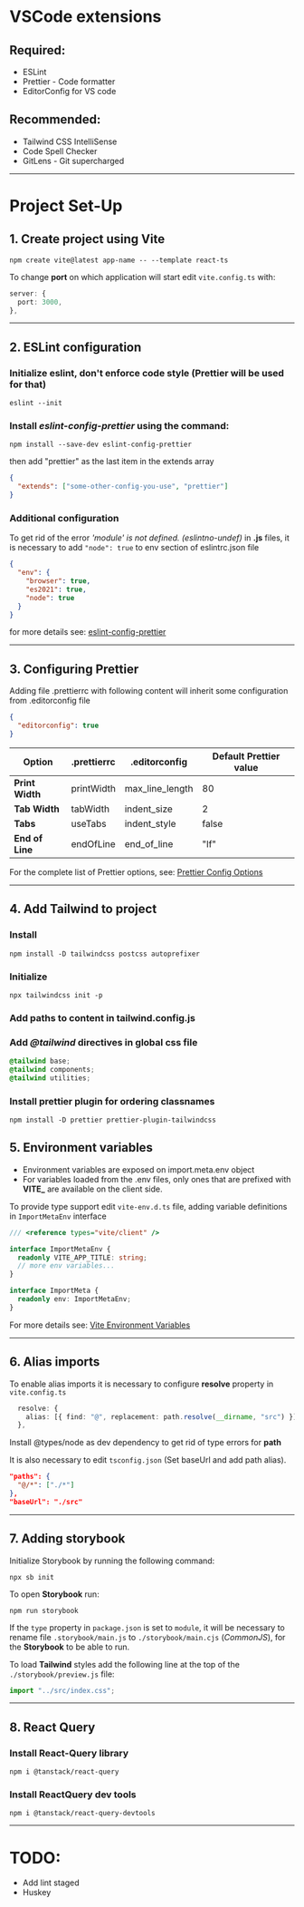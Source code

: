 # VSCode extensions

## Required:

- ESLint
- Prettier - Code formatter
- EditorConfig for VS code

## Recommended:

- Tailwind CSS IntelliSense
- Code Spell Checker
- GitLens - Git supercharged

---

# Project Set-Up

## 1. Create project using Vite

```
npm create vite@latest app-name -- --template react-ts
```

To change **port** on which application will start edit `vite.config.ts` with:

```ts
server: {
  port: 3000,
},
```

---

## 2. ESLint configuration

### Initialize eslint, don't enforce code style (Prettier will be used for that)

```
eslint --init
```

### Install _eslint-config-prettier_ using the command:

```
npm install --save-dev eslint-config-prettier
```

then add "prettier" as the last item in the extends array

```json
{
  "extends": ["some-other-config-you-use", "prettier"]
}
```

### Additional configuration

To get rid of the error _'module' is not defined. (eslintno-undef)_ in **.js** files, it is necessary to add `"node": true` to env section of eslintrc.json file

```json
{
  "env": {
    "browser": true,
    "es2021": true,
    "node": true
  }
}
```

for more details see:
[eslint-config-prettier](https://github.com/prettier/eslint-config-prettier)

---

## 3. Configuring **Prettier**

Adding file .prettierrc with following content will inherit some configuration from .editorconfig file

```json
{
  "editorconfig": true
}
```

| Option          | .prettierrc | .editorconfig   | Default Prettier value |
| --------------- | ----------- | --------------- | ---------------------- |
| **Print Width** | printWidth  | max_line_length | 80                     |
| **Tab Width**   | tabWidth    | indent_size     | 2                      |
| **Tabs**        | useTabs     | indent_style    | false                  |
| **End of Line** | endOfLine   | end_of_line     | "lf"                   |

For the complete list of Prettier options, see:
[Prettier Config Options](https://prettier.io/docs/en/options.html)

---

## 4. Add **Tailwind** to project

### Install

```
npm install -D tailwindcss postcss autoprefixer
```

### Initialize

```
npx tailwindcss init -p
```

### Add paths to content in tailwind.config.js

### Add **_@tailwind_** directives in global css file

```css
@tailwind base;
@tailwind components;
@tailwind utilities;
```

### Install prettier plugin for ordering classnames

```
npm install -D prettier prettier-plugin-tailwindcss
```

## 5. Environment variables

- Environment variables are exposed on import.meta.env object
- For variables loaded from the .env files, only ones that are prefixed with **VITE\_** are available on the client side.

To provide type support edit `vite-env.d.ts` file, adding variable definitions in `ImportMetaEnv` interface

```ts
/// <reference types="vite/client" />

interface ImportMetaEnv {
  readonly VITE_APP_TITLE: string;
  // more env variables...
}

interface ImportMeta {
  readonly env: ImportMetaEnv;
}
```

For more details see:
[Vite Environment Variables](https://vitejs.dev/guide/env-and-mode.html#env-files)

---

## 6. Alias imports

To enable alias imports it is necessary to configure **resolve** property in `vite.config.ts`

```ts
  resolve: {
    alias: [{ find: "@", replacement: path.resolve(__dirname, "src") }],
  },
```

Install @types/node as dev dependency to get rid of type errors for **path**

It is also necessary to edit `tsconfig.json` (Set baseUrl and add path alias).

```json
"paths": {
  "@/*": ["./*"]
},
"baseUrl": "./src"
```

---

## 7. Adding storybook

Initialize Storybook by running the following command:

```
npx sb init
```

To open **Storybook** run:

```
npm run storybook
```

If the `type` property in `package.json` is set to `module`, it will be necessary to rename file `.storybook/main.js` to `./storybook/main.cjs` (_CommonJS_), for the **Storybook** to be able to run.

To load **Tailwind** styles add the following line at the top of the `./storybook/preview.js` file:

```js
import "../src/index.css";
```

---

## 8. React Query

### Install React-Query library

```
npm i @tanstack/react-query
```

### Install ReactQuery dev tools

```
npm i @tanstack/react-query-devtools
```

---

# TODO:

- Add lint staged
- Huskey

```

```
